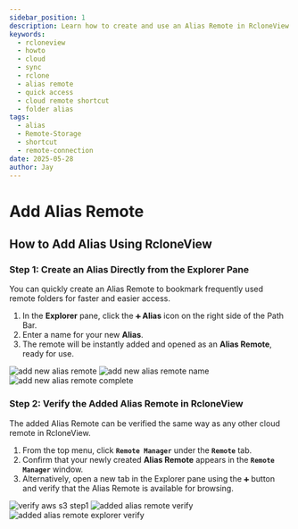 ```yaml
---
sidebar_position: 1
description: Learn how to create and use an Alias Remote in RcloneView for quicker access to frequently used remote folders.
keywords:
  - rcloneview
  - howto
  - cloud
  - sync
  - rclone
  - alias remote
  - quick access
  - cloud remote shortcut
  - folder alias
tags:
  - alias
  - Remote-Storage
  - shortcut
  - remote-connection
date: 2025-05-28
author: Jay
---
```

# Add Alias Remote

## How to Add Alias Using RcloneView

### Step 1: Create an Alias Directly from the Explorer Pane

You can quickly create an Alias Remote to bookmark frequently used remote folders for faster and easier access.
  
1. In the **Explorer** pane, click the **`➕` Alias** icon on the right side of the Path Bar.
2. Enter a name for your new **Alias**.
3. The remote will be instantly added and opened as an **Alias Remote**, ready for use.
<div class="img-grid-3">
<img src="/support/images/en/howto/remote-storage-connection-settings/add-new-alias-remote.png" alt="add new alias remote" class="img-medium img-center" />
<img src="/support/images/en/howto/remote-storage-connection-settings/add-new-alias-remote-name.png" alt="add new alias remote name" class="img-medium img-center" />
<img src="/support/images/en/howto/remote-storage-connection-settings/add-new-alias-remote-complete.png" alt="add new alias remote complete" class="img-medium img-center" />
</div>


### Step 2: Verify the Added Alias Remote in RcloneView

The added Alias Remote can be verified the same way as any other cloud remote in RcloneView.

1. From the top menu, click **`Remote Manager`** under the **`Remote`** tab.
2. Confirm that your newly created **Alias Remote** appears in the **`Remote Manager`** window.
3. Alternatively, open a new tab in the Explorer pane using the **`➕`** button and verify that the Alias Remote is available for browsing.

<div class="img-grid-3">
<img src="/support/images/en/howto/Remote Storage Connection Settings/Connect using CLI/add-icloud-verify-step1.png" alt="verify aws s3 step1" class="img-medium img-center" />
<img src="/support/images/en/howto/remote-storage-connection-settings/added-alias-remote-verify.png" alt="added alias remote verify" class="img-medium img-center" />
<img src="/support/images/en/howto/remote-storage-connection-settings/added-alias-remote-explorer-verify.png" alt="added alias remote explorer verify" class="img-medium img-center" />
</div>
 


